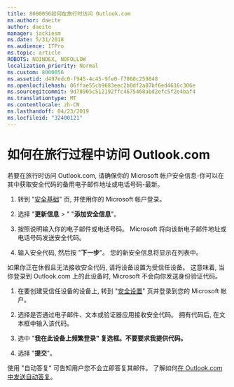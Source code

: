```yaml
---
title: 8000056如何在旅行时访问 Outlook.com
ms.author: daeite
author: daeite
manager: jackiesm
ms.date: 5/31/2018
ms.audience: ITPro
ms.topic: article
ROBOTS: NOINDEX, NOFOLLOW
localization_priority: Normal
ms.custom: 8000056
ms.assetid: d497edc0-f945-4c45-9fe0-f7060c259848
ms.openlocfilehash: 06ffae55cb9683eec2b0df2a87bf6ed4616c306e
ms.sourcegitcommit: 9d78905c512192ffc4675468abd2efc5f2e4baf4
ms.translationtype: MT
ms.contentlocale: zh-CN
ms.lasthandoff: 04/23/2019
ms.locfileid: "32400121"
---
```

# <a name="how-to-access-outlookcom-while-traveling"></a>如何在旅行过程中访问 Outlook.com

若要在旅行时访问 Outlook.com, 请确保你的 Microsoft 帐户安全信息-你可以在其中获取安全代码的备用电子邮件地址或电话号码-最新。
  
1. 转到 "[安全基础](https://go.microsoft.com/fwlink/p/?linkid=842325)" 页, 并使用你的 Microsoft 帐户登录。 
    
2. 选择 "**更新信息** \> " "**添加安全信息**"。 
    
3. 按照说明输入你的电子邮件或电话号码。 Microsoft 将向该新电子邮件地址或电话号码发送安全代码。
    
4. 输入安全代码, 然后按 "**下一步**"。 您的新安全信息将显示在列表中。 
    
如果你正在休假且无法接收安全代码, 请将设备设置为受信任设备。 这意味着, 当你登录到 Outlook.com 上的此设备时, Microsoft 不会向你发送身份验证代码。
  
1. 在要创建受信任设备的设备上, 转到 "[安全设置](https://go.microsoft.com/fwlink/p/?linkid=2002000&amp;clcid=0x409)" 页并登录到您的 Microsoft 帐户。 
    
2. 选择是否通过电子邮件、文本或验证器应用接收安全代码。 拥有代码后, 在文本框中输入该代码。
    
3. 选中 "**我在此设备上频繁登录" 复选框。不要要求我提供代码。**
    
4. 选择 "**提交**"。 
    
使用 "自动答复" 可告知用户您不会立即答复其邮件。 了解如何[在 Outlook.com 中发送自动答复](https://go.microsoft.com/fwlink/p/?linkid=2002100&amp;clcid=0x409)。
  

